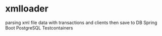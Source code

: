 # xmlloader
parsing xml file data with transactions and clients then save to DB
Spring Boot
PostgreSQL
Testcontainers
